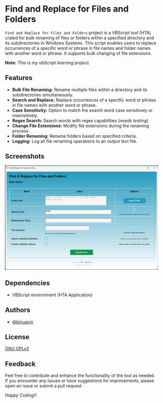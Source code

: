 # Find and Replace for Files and Folders

`Find and Replace for Files and Folders` project is a VBScript tool (HTA) crated for bulk renaming of files or folders within a specified directory and its subdirectories in Windows Systems. This script enables users to replace occurrences of a specific word or phrase in file names and folder names with another word or phrase. It supports bulk changing of file extensions.

**Note:** 
_This is my vbScript learning project._

## Features

- **Bulk File Renaming:** Rename multiple files within a directory and its subdirectories simultaneously.
- **Search and Replace:** Replace occurrences of a specific word or phrase in file names with another word or phrase.
- **Case Sensitivity:** Option to match the search word case sensitively or insensitively.
- **Regex Search:** Search words with regex capabilities (_needs testing_)
- **Change File Extensions:** Modify file extensions during the renaming process.
- **Folder Renaming:** Rename folders based on specified criteria.
- **Logging:** Log all file renaming operations to an output text file.

## Screenshots

![Find and Replace for Files and Folders](assets/find_and_replace_for_files_and_folders_thumbnail_v1.0.png)

## Dependencies

- VBScript environment (HTA Application)

## Authors

- [@binuavin](https://www.github.com/binuavin)

## License

[GNU GPLv3](https://choosealicense.com/licenses/gpl-3.0/)


## Feedback

Feel free to contribute and enhance the functionality of the tool as needed. If you encounter any issues or have suggestions for improvements, please open an issue or submit a pull request. 

_Happy Coding!!_




